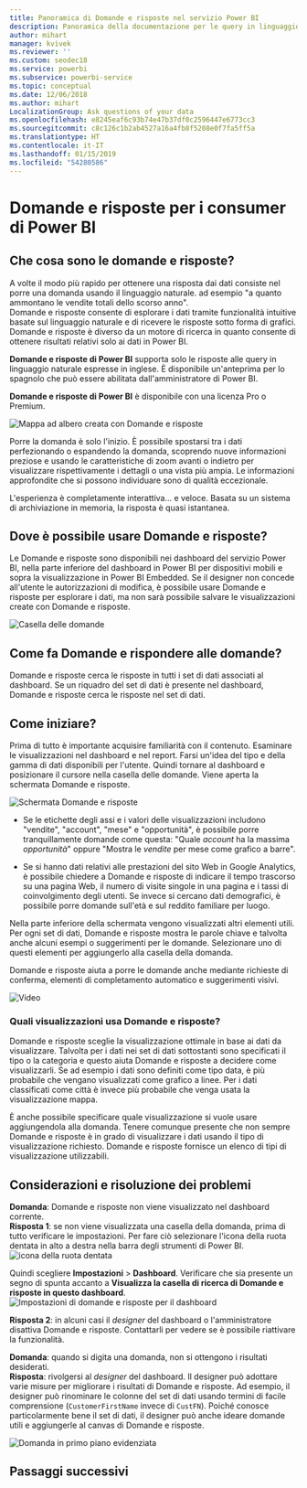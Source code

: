 ```yaml
---
title: Panoramica di Domande e risposte nel servizio Power BI
description: Panoramica della documentazione per le query in linguaggio naturale Domande e risposte di Power BI.
author: mihart
manager: kvivek
ms.reviewer: ''
ms.custom: seodec18
ms.service: powerbi
ms.subservice: powerbi-service
ms.topic: conceptual
ms.date: 12/06/2018
ms.author: mihart
LocalizationGroup: Ask questions of your data
ms.openlocfilehash: e8245eaf6c93b74e47b37df0c2596447e6773cc3
ms.sourcegitcommit: c8c126c1b2ab4527a16a4fb8f5208e0f7fa5ff5a
ms.translationtype: HT
ms.contentlocale: it-IT
ms.lasthandoff: 01/15/2019
ms.locfileid: "54280586"
---
```

# <a name="qa-for-power-bi-consumers"></a>Domande e risposte per i **consumer** di Power BI
## <a name="what-is-qa"></a>Che cosa sono le domande e risposte?
A volte il modo più rapido per ottenere una risposta dai dati consiste nel porre una domanda usando il linguaggio naturale. ad esempio "a quanto ammontano le vendite totali dello scorso anno".  
Domande e risposte consente di esplorare i dati tramite funzionalità intuitive basate sul linguaggio naturale e di ricevere le risposte sotto forma di grafici. Domande e risposte è diverso da un motore di ricerca in quanto consente di ottenere risultati relativi solo ai dati in Power BI.

**Domande e risposte di Power BI** supporta solo le risposte alle query in linguaggio naturale espresse in inglese. È disponibile un'anteprima per lo spagnolo che può essere abilitata dall'amministratore di Power BI.

**Domande e risposte di Power BI** è disponibile con una licenza Pro o Premium. 
>

![Mappa ad albero creata con Domande e risposte](media/end-user-q-and-a/power-bi-qna.png)

Porre la domanda è solo l'inizio.  È possibile spostarsi tra i dati perfezionando o espandendo la domanda, scoprendo nuove informazioni preziose e usando le caratteristiche di zoom avanti o indietro per visualizzare rispettivamente i dettagli o una vista più ampia. Le informazioni approfondite che si possono individuare sono di qualità eccezionale.

L'esperienza è completamente interattiva... e veloce. Basata su un sistema di archiviazione in memoria, la risposta è quasi istantanea.

## <a name="where-can-i-use-qa"></a>Dove è possibile usare Domande e risposte?
Le Domande e risposte sono disponibili nei dashboard del servizio Power BI, nella parte inferiore del dashboard in Power BI per dispositivi mobili e sopra la visualizzazione in Power BI Embedded. Se il designer non concede all'utente le autorizzazioni di modifica, è possibile usare Domande e risposte per esplorare i dati, ma non sarà possibile salvare le visualizzazioni create con Domande e risposte.

![Casella delle domande](media/end-user-q-and-a/powerbi-qna.png)

## <a name="how-does-qa-know-how-to-answer-questions"></a>Come fa Domande e rispondere alle domande?
Domande e risposte cerca le risposte in tutti i set di dati associati al dashboard. Se un riquadro del set di dati è presente nel dashboard, Domande e risposte cerca le risposte nel set di dati. 

## <a name="how-do-i-start"></a>Come iniziare?
Prima di tutto è importante acquisire familiarità con il contenuto. Esaminare le visualizzazioni nel dashboard e nel report. Farsi un'idea del tipo e della gamma di dati disponibili per l'utente. Quindi tornare al dashboard e posizionare il cursore nella casella delle domande. Viene aperta la schermata Domande e risposte.

![Schermata Domande e risposte](media/end-user-q-and-a/power-bi-qna-screen.png) 

* Se le etichette degli assi e i valori delle visualizzazioni includono "vendite", "account", "mese" e "opportunità", è possibile porre tranquillamente domande come questa: "Quale *account* ha la massima *opportunità*" oppure "Mostra le *vendite* per mese come grafico a barre".

* Se si hanno dati relativi alle prestazioni del sito Web in Google Analytics, è possibile chiedere a Domande e risposte di indicare il tempo trascorso su una pagina Web, il numero di visite singole in una pagina e i tassi di coinvolgimento degli utenti. Se invece si cercano dati demografici, è possibile porre domande sull'età e sul reddito familiare per luogo.

Nella parte inferiore della schermata vengono visualizzati altri elementi utili. Per ogni set di dati, Domande e risposte mostra le parole chiave e talvolta anche alcuni esempi o suggerimenti per le domande. Selezionare uno di questi elementi per aggiungerlo alla casella della domanda. 

Domande e risposte aiuta a porre le domande anche mediante richieste di conferma, elementi di completamento automatico e suggerimenti visivi. 

![Video](media/end-user-q-and-a/qa.gif) 


### <a name="which-visualization-does-qa-use"></a>Quali visualizzazioni usa Domande e risposte?
Domande e risposte sceglie la visualizzazione ottimale in base ai dati da visualizzare. Talvolta per i dati nei set di dati sottostanti sono specificati il tipo o la categoria e questo aiuta Domande e risposte a decidere come visualizzarli. Se ad esempio i dati sono definiti come tipo data, è più probabile che vengano visualizzati come grafico a linee. Per i dati classificati come città è invece più probabile che venga usata la visualizzazione mappa.

È anche possibile specificare quale visualizzazione si vuole usare aggiungendola alla domanda. Tenere comunque presente che non sempre Domande e risposte è in grado di visualizzare i dati usando il tipo di visualizzazione richiesto. Domande e risposte fornisce un elenco di tipi di visualizzazione utilizzabili.

## <a name="considerations-and-troubleshooting"></a>Considerazioni e risoluzione dei problemi
**Domanda**: Domande e risposte non viene visualizzato nel dashboard corrente.    
**Risposta 1**: se non viene visualizzata una casella della domanda, prima di tutto verificare le impostazioni. Per fare ciò selezionare l'icona della ruota dentata in alto a destra nella barra degli strumenti di Power BI.   
![icona della ruota dentata](media/end-user-q-and-a/power-bi-settings.png)

Quindi scegliere **Impostazioni** > **Dashboard**. Verificare che sia presente un segno di spunta accanto a **Visualizza la casella di ricerca di Domande e risposte in questo dashboard**.
![Impostazioni di domande e risposte per il dashboard](media/end-user-q-and-a/power-bi-turn-on.png)  


**Risposta 2**: in alcuni casi il *designer* del dashboard o l'amministratore disattiva Domande e risposte. Contattarli per vedere se è possibile riattivare la funzionalità.   

**Domanda**: quando si digita una domanda, non si ottengono i risultati desiderati.    
**Risposta**: rivolgersi al *designer* del dashboard. Il designer può adottare varie misure per migliorare i risultati di Domande e risposte. Ad esempio, il designer può rinominare le colonne del set di dati usando termini di facile comprensione (`CustomerFirstName` invece di `CustFN`). Poiché conosce particolarmente bene il set di dati, il designer può anche ideare domande utili e aggiungerle al canvas di Domande e risposte.

![Domanda in primo piano evidenziata](media/end-user-q-and-a/power-bi-featured-q.png)

## <a name="next-steps"></a>Passaggi successivi

